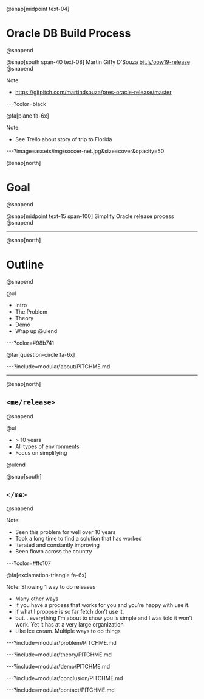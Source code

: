 @snap[midpoint text-04]
# Oracle DB Build Process
@snapend

@snap[south span-40 text-08]
Martin Giffy D'Souza
[bit.ly/oow19-release](http://bit.ly/oow19-release)
@snapend

Note:
- https://gitpitch.com/martindsouza/pres-oracle-release/master

---?color=black

@fa[plane fa-6x]

Note:
- See Trello about story of trip to Florida


---?image=assets/img/soccer-net.jpg&size=cover&opacity=50

@snap[north]
# Goal
@snapend

@snap[midpoint text-15 span-100]
Simplify Oracle release process
@snapend


---

@snap[north]
# Outline
@snapend


@ul[](false)
- Intro
- The Problem
- Theory
- Demo
- Wrap up
@ulend


---?color=#98b741

@far[question-circle fa-6x]

---?include=modular/about/PITCHME.md

---

@snap[north]
## `<me/release>`
@snapend


@ul[](false)

- &gt; 10 years
- All types of environments
- Focus on simplifying 

@ulend

@snap[south]
## `</me>`
@snapend

Note:
- Seen this problem for well over 10 years
- Took a long time to find a solution that has worked
- Iterated and constantly improving
- Been flown across the country

---?color=#ffc107

@fa[exclamation-triangle fa-6x]


Note:
Showing 1 way to do releases
- Many other ways
- If you have a process that works for you and you’re happy with use it.
- if what I propose is so far fetch don’t use it.
- but... everything I’m about to show you is simple and I was told it won’t work. Yet it has at a very large organization
- Like Ice cream. Multiple ways to do things


---?include=modular/problem/PITCHME.md

---?include=modular/theory/PITCHME.md

---?include=modular/demo/PITCHME.md

---?include=modular/conclusion/PITCHME.md

---?include=modular/contact/PITCHME.md
